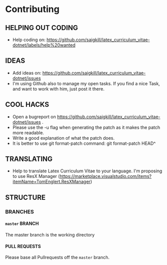 # Contributing

## HELPING OUT CODING

* Help coding on: https://github.com/saigkill/latex_curriculum_vitae-dotnet/labels/help%20wanted

## IDEAS

* Add ideas on: https://github.com/saigkill/latex_curriculum_vitae-dotnet/issues
* I'm using Github also to manage my open tasks. If you find a nice Task, and want to work with him, just post it there.

## COOL HACKS

* Open a bugreport on https://github.com/saigkill/latex_curriculum_vitae-dotnet/issues .
* Please use the -u flag when generating the patch as it makes the patch more readable.
* Write a good explanation of what the patch does.
* It is better to use git format-patch command: git format-patch HEAD^

## TRANSLATING

* Help to translate Latex Curriculum Vitae to your language. I'm proposing to use ResX Manager (https://marketplace.visualstudio.com/items?itemName=TomEnglert.ResXManager)

## STRUCTURE

### BRANCHES

#### `master` BRANCH

The master branch is the working directory

#### PULL REQUESTS

Please base all Pullrequests off the `master` branch.
